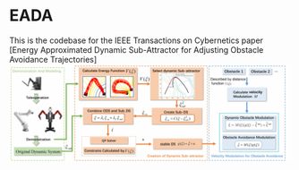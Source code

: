 # EADA

This is the codebase for the IEEE Transactions on Cybernetics paper [Energy Approximated Dynamic Sub-Attractor for Adjusting Obstacle Avoidance Trajectories]
![图片描述](./framework.jpg)
